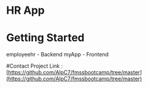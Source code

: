 # HR App
# Getting Started
 employeehr - Backend
 myApp - Frontend
 
#Contact
Project Link : [https://github.com/AlpC7/fmssbootcamp/tree/master](https://github.com/AlpC7/fmssbootcamp/tree/master)
